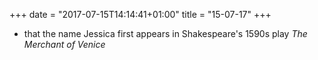 +++
date = "2017-07-15T14:14:41+01:00"
title = "15-07-17"
+++

* that the name Jessica first appears in Shakespeare's 1590s play _The Merchant of Venice_

